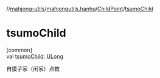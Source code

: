 //[mahjong-utils](../../../index.md)/[mahjongutils.hanhu](../index.md)/[ChildPoint](index.md)/[tsumoChild](tsumo-child.md)

# tsumoChild

[common]\
val [tsumoChild](tsumo-child.md): [ULong](https://kotlinlang.org/api/latest/jvm/stdlib/kotlin/-u-long/index.html)

自摸子家（闲家）点数
